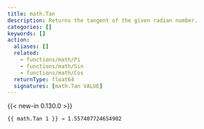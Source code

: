 ```yaml
---
title: math.Tan
description: Returns the tangent of the given radian number.
categories: []
keywords: []
action:
  aliases: []
  related:
    - functions/math/Pi
    - functions/math/Sin
    - functions/math/Cos
  returnType: float64
  signatures: [math.Tan VALUE]
---
```


{{< new-in 0.130.0 >}}

```go-html-template
{{ math.Tan 1 }} → 1.557407724654902
```
